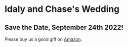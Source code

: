 # Idaly and Chase's Wedding

## Save the Date, September 24th 2022!

Please buy us a good gift on [Amazon](www.amazon.com). 

